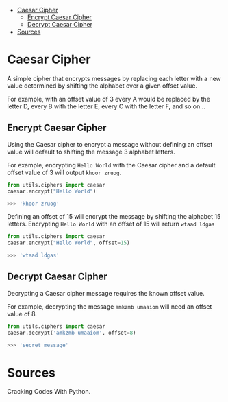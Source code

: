 
- [Caesar Cipher](#caesar-cipher)
  - [Encrypt Caesar Cipher](#encrypt-caesar-cipher)
  - [Decrypt Caesar Cipher](#decrypt-caesar-cipher)
- [Sources](#sources)

# Caesar Cipher

A simple cipher that encrypts messages by replacing each letter with a new value determined by shifting the alphabet over a given offset value.

For example, with an offset value of 3 every A would be replaced by the letter D, every B with the letter E, every C with the letter F, and so on...

## Encrypt Caesar Cipher

Using the Caesar cipher to encrypt a message without defining an offset value will default to shifting the message 3 alphabet letters.

For example, encrypting `Hello World` with the Caesar cipher and a default offset value of 3 will output `khoor zruog`.

```python
from utils.ciphers import caesar
caesar.encrypt("Hello World")

>>> 'khoor zruog'
```

Defining an offset of 15 will encrypt the message by shifting the alphabet 15 letters. Encrypting `Hello World` with an offset of 15 will return `wtaad ldgas`

```python
from utils.ciphers import caesar
caesar.encrypt("Hello World", offset=15)

>>> 'wtaad ldgas'
```

## Decrypt Caesar Cipher

Decrypting a Caesar cipher message requires the known offset value.

For example, decrypting the message `amkzmb umaaiom` will need an offset value of 8.

```python
from utils.ciphers import caesar
caesar.decrypt('amkzmb umaaiom', offset=8)

>>> 'secret message'
```

# Sources

Cracking Codes With Python.
